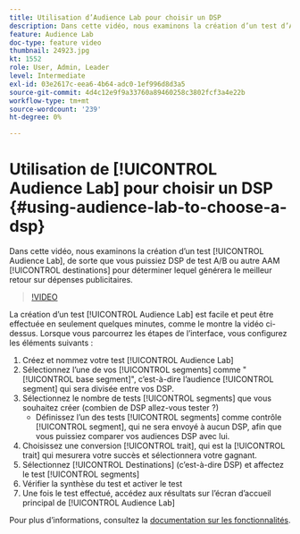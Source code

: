 ```yaml
---
title: Utilisation d’Audience Lab pour choisir un DSP
description: Dans cette vidéo, nous examinons la création d’un test d’Audience Lab, de sorte que vous puissiez DSP de test A/B ou d’autres destinations AAM pour déterminer celle qui générera le meilleur retour sur dépenses publicitaires.
feature: Audience Lab
doc-type: feature video
thumbnail: 24923.jpg
kt: 1552
role: User, Admin, Leader
level: Intermediate
exl-id: 03e2617c-eea6-4b64-adc0-1ef996d8d3a5
source-git-commit: 4d4c12e9f9a33760a89460258c3802fcf3a4e22b
workflow-type: tm+mt
source-wordcount: '239'
ht-degree: 0%

---
```


# Utilisation de [!UICONTROL Audience Lab] pour choisir un DSP {#using-audience-lab-to-choose-a-dsp}

Dans cette vidéo, nous examinons la création d’un test [!UICONTROL Audience Lab], de sorte que vous puissiez DSP de test A/B ou autre AAM [!UICONTROL destinations] pour déterminer lequel générera le meilleur retour sur dépenses publicitaires.

>[!VIDEO](https://video.tv.adobe.com/v/24923/?quality=12)

La création d’un test [!UICONTROL Audience Lab] est facile et peut être effectuée en seulement quelques minutes, comme le montre la vidéo ci-dessus. Lorsque vous parcourrez les étapes de l’interface, vous configurez les éléments suivants :

1. Créez et nommez votre test [!UICONTROL Audience Lab]
1. Sélectionnez l’une de vos [!UICONTROL segments] comme &quot;[!UICONTROL base segment]&quot;, c’est-à-dire l’audience [!UICONTROL segment] qui sera divisée entre vos DSP.
1. Sélectionnez le nombre de tests [!UICONTROL segments] que vous souhaitez créer (combien de DSP allez-vous tester ?)
   * Définissez l’un des tests [!UICONTROL segments] comme contrôle [!UICONTROL segment], qui ne sera envoyé à aucun DSP, afin que vous puissiez comparer vos audiences DSP avec lui.
1. Choisissez une conversion [!UICONTROL trait], qui est la [!UICONTROL trait] qui mesurera votre succès et sélectionnera votre gagnant.
1. Sélectionnez [!UICONTROL Destinations] (c’est-à-dire DSP) et affectez le test [!UICONTROL segments]
1. Vérifier la synthèse du test et activer le test
1. Une fois le test effectué, accédez aux résultats sur l’écran d’accueil principal de [!UICONTROL Audience Lab]

Pour plus d’informations, consultez la [documentation sur les fonctionnalités](https://experienceleague.adobe.com/docs/audience-manager/user-guide/features/audience-lab/audience-lab.html).
